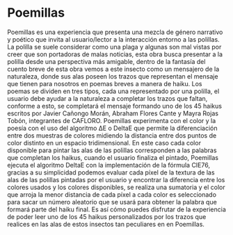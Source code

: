 # Poemillas
Poemillas es una experiencia que presenta una mezcla de género narrativo y poético que invita al usuario/lector a la interacción entorno a las polillas.
La polilla se suele considerar como una plaga y algunas son mal vistas por creer que son portadoras de malas noticias, esta obra busca presentar a la polilla desde una perspectiva más amigable, dentro de la fantasía del cuento breve de esta obra vemos a este insecto como un mensajero de la naturaleza, donde sus alas poseen los trazos que representan el mensaje que tienen para nosotros en poemas breves a manera de haiku.
Los poemas se dividen en tres tipos, cada una representado por una polilla, el usuario debe ayudar a la naturaleza a completar los trazos que faltan, conforme a esto, se completará el mensaje formando uno de los 45 haikus escritos por Javier Cañongo Morán, Abraham Flores Cante y Mayra Rojas Tobón, integrantes de CAFLORO.
Poemillas experimenta con el color y la poesía con el uso del algoritmo ΔE o DeltaE que permite la diferenciación entre dos muestras de colores midiendo la distancia entre dos puntos de color distinto en un espacio tridimensional.
 En este caso cada color disponible para pintar las alas de las polillas corresponden a las palabras que completan los haikus, cuando el usuario finaliza el pintado, Poemillas ejecuta el algoritmo DeltaE con la implementación de la fórmula CIE76, gracias a su simplicidad podemos evaluar cada píxel de la textura de las alas de las polillas pintadas por el usuario y encontrar la diferencia entre los colores usados y los colores disponibles, se realiza una sumatoria y el color que arroja la menor distancia de cada píxel a cada color es seleccionado para sacar un número aleatorio que se usará para obtener la palabra que formará parte del haiku final.
 Es así cómo puedes disfrutar de la experiencia de poder leer uno de los 45 haikus personalizados por los trazos que realices en las alas de estos insectos tan peculiares en  en Poemillas.
